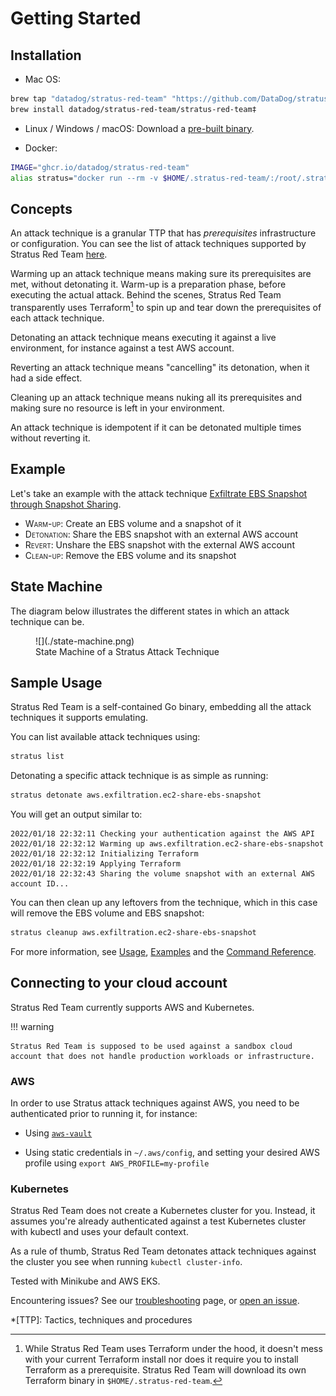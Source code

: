 # Getting Started

## Installation

- Mac OS:

```bash
brew tap "datadog/stratus-red-team" "https://github.com/DataDog/stratus-red-team"
brew install datadog/stratus-red-team/stratus-red-team‡
```

- Linux / Windows / macOS: Download a [pre-built binary](https://github.com/datadog/stratus-red-team/releases).

- Docker:

```bash
IMAGE="ghcr.io/datadog/stratus-red-team"
alias stratus="docker run --rm -v $HOME/.stratus-red-team/:/root/.stratus-red-team/ -e AWS_ACCESS_KEY_ID -e AWS_SECRET_ACCESS_KEY -e AWS_SESSION_TOKEN -e AWS_DEFAULT_REGION $IMAGE"
```

## Concepts

An <span class="concept">attack technique</span> is a granular TTP that has *prerequisites* infrastructure or configuration.
You can see the list of attack techniques supported by Stratus Red Team [here](../attack-techniques/list.md).

<span class="concept">Warming up</span> an attack technique means making sure its prerequisites are met, without detonating it. 
Warm-up is a preparation phase, before executing the actual attack. Behind the scenes, Stratus Red Team transparently uses Terraform[^1] to spin up and tear down the prerequisites of each attack technique.

<span class="concept">Detonating</span> an attack technique means executing it against a live environment, for instance against a test AWS account.

<span class="concept">Reverting</span> an attack technique means "cancelling" its detonation, when it had a side effect.

<span class="concept">Cleaning up</span> an attack technique means nuking all its prerequisites and making sure no resource is left in your environment.

An attack technique is <span class="concept">idempotent</span> if it can be detonated multiple times without reverting it.

## Example

Let's take an example with the attack technique [Exfiltrate EBS Snapshot through Snapshot Sharing](../../attack-techniques/AWS/aws.exfiltration.ec2-share-ebs-snapshot/).

- <span class="smallcaps">Warm-up</span>: Create an EBS volume and a snapshot of it
- <span class="smallcaps">Detonation</span>: Share the EBS snapshot with an external AWS account
- <span class="smallcaps">Revert</span>: Unshare the EBS snapshot with the external AWS account
- <span class="smallcaps">Clean-up</span>: Remove the EBS volume and its snapshot

## State Machine

The diagram below illustrates the different states in which an attack technique can be.

<figure markdown>
![](./state-machine.png)
<figcaption>State Machine of a Stratus Attack Technique</figcaption>
</figure>

## Sample Usage

Stratus Red Team is a self-contained Go binary, embedding all the attack techniques it supports emulating.

You can list available attack techniques using:

```bash
stratus list
```

Detonating a specific attack technique is as simple as running:

```bash
stratus detonate aws.exfiltration.ec2-share-ebs-snapshot
```

You will get an output similar to:

```
2022/01/18 22:32:11 Checking your authentication against the AWS API
2022/01/18 22:32:12 Warming up aws.exfiltration.ec2-share-ebs-snapshot
2022/01/18 22:32:12 Initializing Terraform
2022/01/18 22:32:19 Applying Terraform
2022/01/18 22:32:43 Sharing the volume snapshot with an external AWS account ID...
```

You can then clean up any leftovers from the technique, which in this case will remove the EBS volume and EBS snapshot:

```bash
stratus cleanup aws.exfiltration.ec2-share-ebs-snapshot
```

For more information, see [Usage](./usage.md), [Examples](./examples.md) and the [Command Reference](./commands).

## Connecting to your cloud account

Stratus Red Team currently supports AWS and Kubernetes.

!!! warning

    Stratus Red Team is supposed to be used against a sandbox cloud account that does not handle production workloads or infrastructure.

### AWS

In order to use Stratus attack techniques against AWS, you need to be authenticated prior to running it, for instance:

- Using [`aws-vault`](https://github.com/99designs/aws-vault)

- Using static credentials in `~/.aws/config`, and setting your desired AWS profile using `export AWS_PROFILE=my-profile`

### Kubernetes

Stratus Red Team does not create a Kubernetes cluster for you. 
Instead, it assumes you're already authenticated against a test Kubernetes cluster with kubectl and uses your default context.

As a rule of thumb, Stratus Red Team detonates attack techniques against the cluster you see when running `kubectl cluster-info`.

Tested with Minikube and AWS EKS.


Encountering issues? See our [troubleshooting](./troubleshooting.md) page, or [open an issue](https://github.com/DataDog/stratus-red-team/issues/new/choose).

*[TTP]: Tactics, techniques and procedures

[^1]: While Stratus Red Team uses Terraform under the hood, it doesn't mess with your current Terraform install nor does it require you to install Terraform as a prerequisite. Stratus Red Team will download its own Terraform binary in `$HOME/.stratus-red-team`.